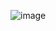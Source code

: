 ![image](https://github.com/CaioLariel/Binary-tree/assets/112914813/1bf7beff-d95f-4472-ba87-1f4111c74428)
